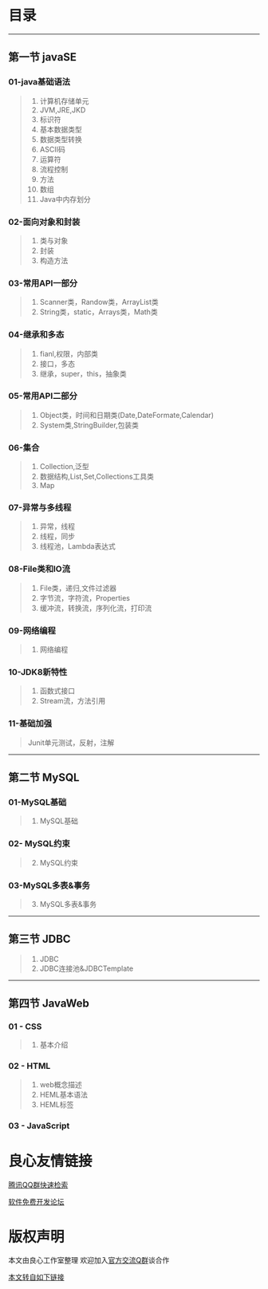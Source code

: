 # 目录

---

## 第一节 javaSE

### 01-java基础语法
> 1. 计算机存储单元
> 2. JVM,JRE,JKD
> 3. 标识符
> 4. 基本数据类型
> 5. 数据类型转换
> 6. ASCII码
> 7. 运算符
> 8. 流程控制
> 9. 方法
> 10. 数组
> 11. Java中内存划分

### 02-面向对象和封装
> 1. 类与对象
> 2. 封装
> 3. 构造方法


### 03-常用API一部分
> 1. Scanner类，Randow类，ArrayList类
> 2. String类，static，Arrays类，Math类


### 04-继承和多态
> 1. fianl,权限，内部类
> 2. 接口，多态
> 3. 继承，super，this，抽象类

### 05-常用API二部分
> 1. Object类，时间和日期类(Date,DateFormate,Calendar)
> 2. System类,StringBuilder,包装类

### 06-集合
> 1. Collection,泛型
> 2. 数据结构,List,Set,Collections工具类
> 3. Map

### 07-异常与多线程
> 1. 异常，线程
> 2. 线程，同步
> 3. 线程池，Lambda表达式

### 08-File类和IO流
> 1. File类，递归,文件过滤器
> 2. 字节流，字符流，Properties
> 3. 缓冲流，转换流，序列化流，打印流

### 09-网络编程

> 1. 网络编程

### 10-JDK8新特性

> 1. 函数式接口
> 2. Stream流，方法引用

### 11-基础加强

> Junit单元测试，反射，注解

---

## 第二节 MySQL

### 01-MySQL基础

> 1. MySQL基础

### 02- MySQL约束

> 2. MySQL约束

### 03-MySQL多表&事务

> 3. MySQL多表&事务

---

## 第三节 JDBC

> 1. JDBC
> 2. JDBC连接池&JDBCTemplate

---

## 第四节 JavaWeb

### 01 - CSS

> 1. 基本介绍

### 02 - HTML

> 1. web概念描述
> 2. HEML基本语法
> 3. HEML标签

### 03 - JavaScript

> 




 # 良心友情链接

[腾讯QQ群快速检索](http://u.720life.cn/s/8cf73f7c)

[软件免费开发论坛](http://u.720life.cn/s/bbb01dc0)

# 版权声明 

本文由良心工作室整理 欢迎加入[官方交流Q群](https://u.720life.cn/s/f2316816)谈合作

[本文转自如下链接](http://u.720life.cn/g/2e71d0f0a5c601172267ba20d3a43c6e2243f7b36bb9805014f0a82157935c7ebde0ffc57340734d2d2bbc3db69cb6c1926be3577d3339fae31f87282bd16d15)